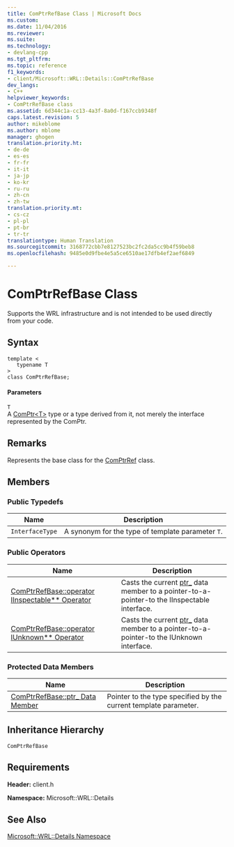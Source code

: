 ```yaml
---
title: ComPtrRefBase Class | Microsoft Docs
ms.custom: 
ms.date: 11/04/2016
ms.reviewer: 
ms.suite: 
ms.technology:
- devlang-cpp
ms.tgt_pltfrm: 
ms.topic: reference
f1_keywords:
- client/Microsoft::WRL::Details::ComPtrRefBase
dev_langs:
- C++
helpviewer_keywords:
- ComPtrRefBase class
ms.assetid: 6d344c1a-cc13-4a3f-8a0d-f167ccb9348f
caps.latest.revision: 5
author: mikeblome
ms.author: mblome
manager: ghogen
translation.priority.ht:
- de-de
- es-es
- fr-fr
- it-it
- ja-jp
- ko-kr
- ru-ru
- zh-cn
- zh-tw
translation.priority.mt:
- cs-cz
- pl-pl
- pt-br
- tr-tr
translationtype: Human Translation
ms.sourcegitcommit: 3168772cbb7e8127523bc2fc2da5cc9b4f59beb8
ms.openlocfilehash: 9485e0d9fbe4e5a5ce6510ae17dfb4ef2aef6849

---
```

# ComPtrRefBase Class
Supports the WRL infrastructure and is not intended to be used directly from your code.  
  
## Syntax  
  
```  
template <  
   typename T  
>  
class ComPtrRefBase;  
```  
  
#### Parameters  
 `T`  
 A [ComPtr\<T>](../windows/comptr-class.md) type or a type derived from it, not merely the interface represented by the ComPtr.  
  
## Remarks  
 Represents the base class for the [ComPtrRef](../windows/comptrref-class.md) class.  
  
## Members  
  
### Public Typedefs  
  
|Name|Description|  
|----------|-----------------|  
|`InterfaceType`|A synonym for the type of template parameter `T`.|  
  
### Public Operators  
  
|Name|Description|  
|----------|-----------------|  
|[ComPtrRefBase::operator IInspectable** Operator](../windows/comptrrefbase-operator-iinspectable-star-star-operator.md)|Casts the current [ptr_](../windows/comptrrefbase-ptr-data-member.md) data member to a pointer-to-a-pointer-to the IInspectable interface.|  
|[ComPtrRefBase::operator IUnknown** Operator](../windows/comptrrefbase-operator-iunknown-star-star-operator.md)|Casts the current [ptr_](../windows/comptrrefbase-ptr-data-member.md) data member to a pointer-to-a-pointer-to the IUnknown interface.|  
  
### Protected Data Members  
  
|Name|Description|  
|----------|-----------------|  
|[ComPtrRefBase::ptr_ Data Member](../windows/comptrrefbase-ptr-data-member.md)|Pointer to the type specified by the current template parameter.|  
  
## Inheritance Hierarchy  
 `ComPtrRefBase`  
  
## Requirements  
 **Header:** client.h  
  
 **Namespace:** Microsoft::WRL::Details  
  
## See Also  
 [Microsoft::WRL::Details Namespace](../windows/microsoft-wrl-details-namespace.md)


<!--HONumber=Jan17_HO1-->


